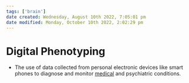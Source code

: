 ```yaml
---
tags: ['brain']
date created: Wednesday, August 10th 2022, 7:05:01 pm
date modified: Monday, October 10th 2022, 2:02:29 pm
---
```


# Digital Phenotyping
- The use of data collected from personal electronic devices like smart phones to diagnose and monitor [medical](medical.md) and psychiatric conditions.



